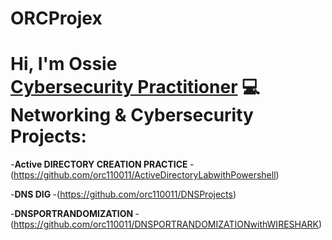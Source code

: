 # ORCProjex
<h1>Hi, I'm Ossie <br/><a href="https://github.com/orc110011">Cybersecurity Practitioner</a>
💻 Networking & Cybersecurity Projects:</h2>

-<b>Active DIRECTORY CREATION PRACTICE </b>
-(https://github.com/orc110011/ActiveDirectoryLabwithPowershell)

-<b>DNS DIG </b>
-(https://github.com/orc110011/DNSProjects)

-<b>DNSPORTRANDOMIZATION </b>
-(https://github.com/orc110011/DNSPORTRANDOMIZATIONwithWIRESHARK)

  
  
